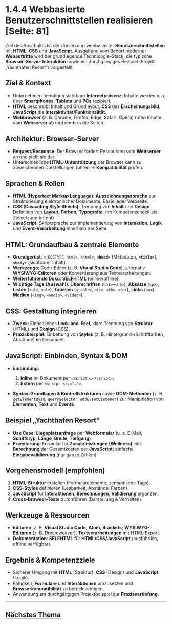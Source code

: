 # 1.4.4 Webbasierte Benutzerschnittstellen realisieren [Seite: 81]

Ziel des Abschnitts ist die Umsetzung webbasierter **Benutzerschnittstellen** mit **HTML**, **CSS** und **JavaScript**. Ausgehend vom Bedarf moderner **Webauftritte** wird der grundlegende Technologie-Stack, die typische **Browser–Server-Interaktion** sowie ein durchgängiges Beispiel (Projekt „Yachthafen Resort“) vorgestellt. 

## Ziel & Kontext

* Unternehmen benötigen sichtbare **Internetpräsenz**; Inhalte werden v. a. über **Smartphones**, **Tablets** und **PCs** rezipiert.
* **HTML** beschreibt Inhalt und Grundlayout, **CSS** das **Erscheinungsbild**, **JavaScript** die **Interaktivität/Funktionalität**.
* **Webbrowser** (z. B. Chrome, Firefox, Edge, Safari, Opera) rufen Inhalte vom **Webserver** ab und rendern die Seiten. 

## Architektur: Browser–Server

* **Request/Response**: Der Browser fordert Ressourcen vom **Webserver** an und stellt sie dar.
* Unterschiedliche **HTML-Unterstützung** der Browser kann zu abweichenden Darstellungen führen → **Kompatibilität** prüfen. 

## Sprachen & Rollen

* **HTML (Hypertext Markup Language)**: **Auszeichnungssprache** zur Strukturierung elektronischer Dokumente; Basis jeder Webseite. 
* **CSS (Cascading Style Sheets)**: Trennung von **Inhalt** und **Design**, Definition von **Layout**, **Farben**, **Typografie**. (im Kompetenzcheck als Zielsetzung betont) 
* **JavaScript**: Skriptsprache zur Implementierung von **Interaktion**, **Logik** und **Event-Verarbeitung** innerhalb der Seite. 

## HTML: Grundaufbau & zentrale Elemente

* **Grundgerüst**: `<!DOCTYPE html>`, `<html>`, **`<head>`** (Metadaten, **`<title>`**), **`<body>`** (sichtbarer Inhalt).
* **Werkzeuge**: Code-Editor (z. B. **Visual Studio Code**), alternativ **WYSIWYG-Editoren** oder Konvertierung aus Textverarbeitungen.
* **Weiterführende Doku**: **SELFHTML** (online/offline).
* **Wichtige Tags (Auswahl)**: **Überschriften** (`<h1>`–`<h6>`), **Absätze** (`<p>`), **Listen** (`<ul>`, `<ol>`), **Tabellen** (`<table>`, `<tr>`, `<th>`, `<td>`), **Links** (`<a>`), **Medien** (`<img>`, `<audio>`, `<video>`). 

## CSS: Gestaltung integrieren

* **Zweck**: Einheitliches **Look-and-Feel**, klare Trennung von **Struktur** (HTML) und **Design** (CSS).
* **Praxisbeispiel**: Einbettung von **Styles** (z. B. Hintergrund-/Schriftfarben, Abstände) im Dokument. 

## JavaScript: Einbinden, Syntax & DOM

* **Einbindung**:

  1. **Inline** im Dokument per `<script>…</script>`,
  2. **Extern** per `<script src="…">`.
* **Syntax-Grundlagen & Kontrollstrukturen** sowie **DOM-Methoden** (z. B. `getElementById`, `querySelector`, `addEventListener`) zur Manipulation von **Elementen**, **Text** und **Events**.

## Beispiel „Yachthafen Resort“

* **Use Case**: **Liegeplatzanfrage** per **Webformular** (u. a. E-Mail, **Schiffstyp**, **Länge**, **Breite**, **Tiefgang**).
* **Erweiterung**: Formular für **Zusatzleistungen (Wellness)** inkl. **Berechnung** der Gesamtkosten per **JavaScript**; einfache **Eingabevalidierung** (nur ganze Zahlen).

## Vorgehensmodell (empfohlen)

1. **HTML-Struktur** erstellen (Formularelemente, semantische Tags).
2. **CSS-Styles** definieren (Lesbarkeit, Abstände, Farben).
3. **JavaScript** für **Interaktionen**, **Berechnungen**, **Validierung** ergänzen.
4. **Cross-Browser-Tests** durchführen (Darstellung & Verhalten). 

## Werkzeuge & Ressourcen

* **Editoren**: z. B. **Visual Studio Code**, **Atom**, **Brackets**; **WYSIWYG-Editoren** (z. B. Dreamweaver), **Textverarbeitungen** mit HTML-Export.
* **Dokumentation**: **SELFHTML** für **HTML/CSS/JavaScript** (ausführlich, offline verfügbar).

## Ergebnis & Kompetenzziele

* Sicherer Umgang mit **HTML** (Struktur), **CSS** (Design) und **JavaScript** (Logik).
* Fähigkeit, **Formulare** und **Interaktionen** umzusetzen und **Browserkompatibilität** zu berücksichtigen.
* Anwendung am durchgängigen Projektbeispiel zur **Praxisvertiefung**. 

---

## [Nächstes Thema](../1.5-Benutzerschnittstellen-testen/)
